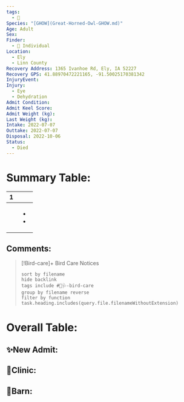 ```yaml
---
tags:
  - 🦅
Species: "[GHOW](Great-Horned-Owl-GHOW.md)"
Age: Adult
Sex: 
Finder:
  - 🧑 Individual
Location:
  - Ely
  - Linn County
Recovery Address: 1365 Ivanhoe Rd, Ely, IA 52227
Recovery GPS: 41.88970472221165, -91.50025170381342
InjuryEvent: 
Injury:
  - Eye
  - Dehydration
Admit Condition: 
Admit Keel Score: 
Admit Weight (kg): 
Last Weight (kg): 
Intake: 2022-07-07
Outtake: 2022-07-07
Disposal: 2022-10-06
Status:
  - Died
---
```


# Summary Table:

<div><table class="dataview table-view-table"><thead class="table-view-thead"><tr class="table-view-tr-header"><th class="table-view-th"><span></span><span class="dataview small-text">1</span></th><th class="table-view-th"><span></span></th></tr></thead><tbody class="table-view-tbody"><tr><td><span></span></td><td><ul class="dataview dataview-ul dataview-result-list-ul"><li class="dataview-result-list-li"><span></span></li><li class="dataview-result-list-li"><span></span></li></ul></td></tr></tbody></table></div>

## Comments:

> [!Bird-care]+ Bird Care Notices
>   ```tasks 
>   sort by filename
>   hide backlink
>   tags include #🦅🩺-bird-care 
>   group by filename reverse
>   filter by function task.heading.includes(query.file.filenameWithoutExtension)
>   ```

# Overall Table:

## ✨New Admit:



## 🏥Clinic:



## 🏡Barn:


